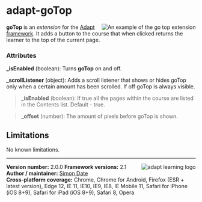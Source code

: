 # adapt-goTop  

<img align="right" src="https://cdn.rawgit.com/KingsOnline/repo-files/2d020b71/gotop.gif" alt="An example of the go top extension">

**goTop** is an *extension* for the [Adapt framework](https://github.com/adaptlearning/adapt_framework). It adds a button to the course that when clicked returns the learner to the top of the current page.

### Attributes

**_isEnabled** (boolean): Turns **goTop** on and off.

**_scrollListener** (object): Adds a scroll listener that shows or hides goTop only when a certain amount has been scrolled. If off goTop is always visible.

> **_isEnabled** (boolean): If true all the pages within the course are listed in the Contents list. Default - true.

> **_offset** (number): The amount of pixels before goTop is shown.

## Limitations

No known limitations.

----------------------------
**Version number:**  2.0.0   <a href="https://community.adaptlearning.org/" target="_blank"><img src="https://github.com/adaptlearning/documentation/blob/master/04_wiki_assets/plug-ins/images/adapt-logo-mrgn-lft.jpg" alt="adapt learning logo" align="right"></a>
**Framework versions:**  2.1     
**Author / maintainer:** [Simon Date](mailto:simon.date@kcl.ac.uk)    
**Cross-platform coverage:** Chrome, Chrome for Android, Firefox (ESR + latest version), Edge 12, IE 11, IE10, IE9, IE8, IE Mobile 11, Safari for iPhone (iOS 8+9), Safari for iPad (iOS 8+9), Safari 8, Opera    
